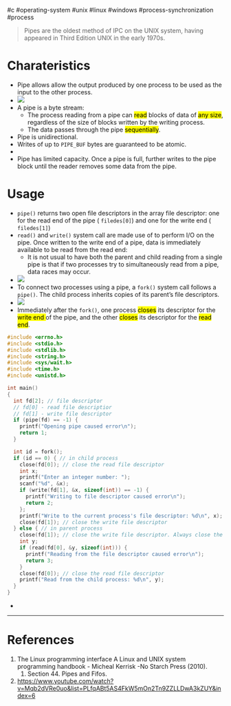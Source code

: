 #c #operating-system #unix #linux #windows #process-synchronization #process 

> Pipes are the oldest method of IPC on the UNIX system, having appeared in Third Edition UNIX in the early 1970s.


# Charateristics
- Pipe allows allow the output produced by one process to be used as the input to the other process.
- ![](Pasted%20image%2020250523110145.png)
- A pipe is a byte stream:
	- The process reading from a pipe can <mark class="hltr-yellow">read</mark> blocks of data of <mark class="hltr-yellow">any size</mark>, regardless of the size of blocks written by the writing process.
	- The data passes through the pipe <mark class="hltr-yellow">sequentially</mark>.
- Pipe is unidirectional.
- Writes of up to `PIPE_BUF` bytes are guaranteed to be atomic.
- 
- Pipe has limited capacity. Once a pipe is full, further writes to the pipe block until the reader removes some data from the pipe.
# Usage
- `pipe()` returns two open file descriptors in the array file descriptor: one for the read end of the pipe ( `filedes[0]`) and one for the write end ( `filedes[1]`)
- `read()` and `write()` system call are made use of to perform I/O on the pipe. Once written to the write end of a pipe, data is immediately available to be read from the read end:
	- It is not usual to have both the parent and child reading from a single pipe is that if two processes try to simultaneously read from a pipe, data races may occur.
- ![](Pasted%20image%2020250523111831.png)
- To connect two processes using a pipe, a `fork()` system call follows a `pipe()`. The child process inherits copies of its parent’s file descriptors.
- ![](Pasted%20image%2020250523112019.png)
- Immediately after the `fork()`, one process <mark class="hltr-yellow">closes</mark> its descriptor for the <mark class="hltr-yellow">write end </mark>of the pipe, and the other <mark class="hltr-yellow">closes</mark> its descriptor for the <mark class="hltr-yellow">read end</mark>.
```c title='Pipe descriptor usage'
#include <errno.h>
#include <stdio.h>
#include <stdlib.h>
#include <string.h>
#include <sys/wait.h>
#include <time.h>
#include <unistd.h>

int main()
{
  int fd[2]; // file descriptor
  // fd[0] - read file descriptior
  // fd[1] - write file descriptor
  if (pipe(fd) == -1) {
    printf("Opening pipe caused error\n");
    return 1;
  }

  int id = fork();
  if (id == 0) { // in child process
    close(fd[0]); // close the read file descriptor
    int x;
    printf("Enter an integer number: ");
    scanf("%d", &x);
    if (write(fd[1], &x, sizeof(int)) == -1) {
      printf("Writing to file descriptor caused error\n");
      return 2;
    };
    printf("Write to the current process's file descriptor: %d\n", x);
    close(fd[1]); // close the write file descriptor
  } else { // in parent process
    close(fd[1]); // close the write file descriptor. Always close the other file descriptor before current file descriptor reads or writes
    int y;
    if (read(fd[0], &y, sizeof(int))) {
      printf("Reading from the file descriptor caused error\n");
      return 3;
    }
    close(fd[0]); // close the read file descriptor
    printf("Read from the child process: %d\n", y);
  }
}

```

- 


---
# References
1. The Linux programming interface A Linux and UNIX system programming handbook - Micheal Kerrisk -No Starch Press (2010).
	1. Section 44. Pipes and Fifos.
2. https://www.youtube.com/watch?v=Mqb2dVRe0uo&list=PLfqABt5AS4FkW5mOn2Tn9ZZLLDwA3kZUY&index=6